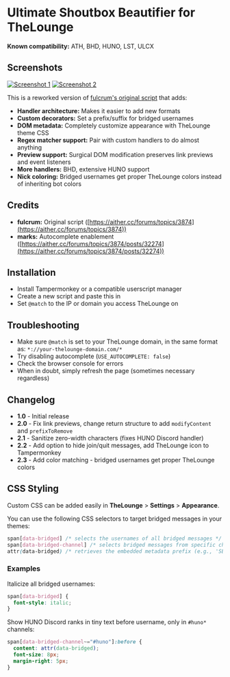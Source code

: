 # Ultimate Shoutbox Beautifier for TheLounge

**Known compatibility:** ATH, BHD, HUNO, LST, ULCX

## Screenshots

[![Screenshot 1](https://i.badkitty.zone/4YV6xk.png)](https://i.badkitty.zone/4YV6xk.png)
[![Screenshot 2](https://i.badkitty.zone/T3mnBU.png)](https://i.badkitty.zone/T3mnBU.png)

This is a reworked version of [fulcrum's original script](https://paste.passtheheadphones.me/?ce929e1387e5bbdf#2bXLMKYHNXZu4tSdE2YkGnQvpwVA43LM3TCu7jxqEhD3) that adds:

- **Handler architecture:** Makes it easier to add new formats
- **Custom decorators:** Set a prefix/suffix for bridged usernames
- **DOM metadata:** Completely customize appearance with TheLounge theme CSS
- **Regex matcher support:** Pair with custom handlers to do almost anything
- **Preview support:** Surgical DOM modification preserves link previews and event listeners
- **More handlers:** BHD, extensive HUNO support
- **Nick coloring:** Bridged usernames get proper TheLounge colors instead of inheriting bot colors

## Credits

- **fulcrum:** Original script ([https://aither.cc/forums/topics/3874](https://aither.cc/forums/topics/3874))
- **marks:** Autocomplete enablement ([https://aither.cc/forums/topics/3874/posts/32274](https://aither.cc/forums/topics/3874/posts/32274))

## Installation

- Install Tampermonkey or a compatible userscript manager
- Create a new script and paste this in
- Set `@match` to the IP or domain you access TheLounge on

## Troubleshooting

- Make sure `@match` is set to your TheLounge domain, in the same format as: `*://your-thelounge-domain.com/*`
- Try disabling autocomplete (`USE_AUTOCOMPLETE: false`)
- Check the browser console for errors
- When in doubt, simply refresh the page (sometimes necessary regardless)

## Changelog

- **1.0** - Initial release
- **2.0** - Fix link previews, change return structure to add `modifyContent` and `prefixToRemove`
- **2.1** - Sanitize zero-width characters (fixes HUNO Discord handler)
- **2.2** - Add option to hide join/quit messages, add TheLounge icon to Tampermonkey
- **2.3** - Add color matching - bridged usernames get proper TheLounge colors

## CSS Styling

Custom CSS can be added easily in **TheLounge** > **Settings** > **Appearance**.

You can use the following CSS selectors to target bridged messages in your themes:

```css
span[data-bridged] /* selects the usernames of all bridged messages */
span[data-bridged-channel] /* selects bridged messages from specific channels */
attr(data-bridged) /* retrieves the embedded metadata prefix (e.g., 'SB') */
```

### Examples

Italicize all bridged usernames:

```css
span[data-bridged] { 
  font-style: italic; 
}
```

Show HUNO Discord ranks in tiny text before username, only in `#huno*` channels:

```css
span[data-bridged-channel~="#huno"]:before {
  content: attr(data-bridged);
  font-size: 8px;
  margin-right: 5px;
}
```
